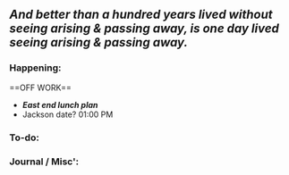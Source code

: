 *And better than a hundred years lived without seeing arising & passing away, is one day lived seeing arising & passing away.*
---
### Happening:
==OFF WORK==
- ***East end lunch plan*** 
- Jackson date? 01:00 PM

### To-do:


### Journal / Misc':

